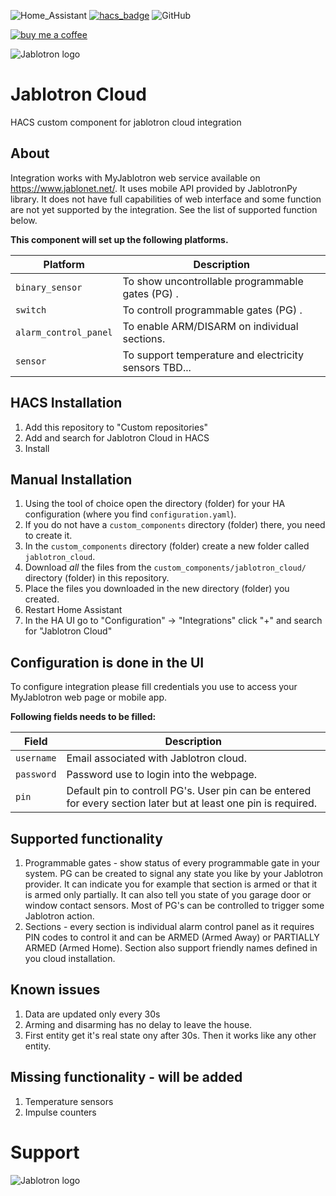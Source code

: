 ![Home_Assistant](https://img.shields.io/badge/Home-Assistant-blue)
[![hacs_badge](https://img.shields.io/badge/HACS-Custom-41BDF5.svg)](https://github.com/hacs/integration)
![GitHub](https://img.shields.io/github/license/viktak/ha-cc-openweathermap_all)

[![buy me a coffee](https://img.shields.io/badge/If%20you%20like%20it-Buy%20us%20a%20coffee-green.svg?style=for-the-badge)](https://www.buymeacoffee.com/michalbartP)

![Jablotron logo](https://github.com/Pigotka/ha-cc-jablotron-cloud/blob/main/logo.png)


# Jablotron Cloud

HACS custom component for jablotron cloud integration


## About

Integration works with MyJablotron web service available on https://www.jablonet.net/. It uses mobile API provided by JablotronPy library. It does not have full capabilities of web interface and some function are not yet supported by the integration. See the list of supported function below.

**This component will set up the following platforms.**

| Platform         | Description                         |
| ---------------- | ----------------------------------- |
| `binary_sensor`| To show uncontrollable programmable gates (PG) .   |
| `switch`| To controll programmable gates (PG) .   |
| `alarm_control_panel`| To enable ARM/DISARM on individual sections. |
| `sensor`| To support temperature and electricity sensors TBD... |

## HACS Installation

1. Add this repository to "Custom repositories"
2. Add and search for Jablotron Cloud in HACS
3. Install

## Manual Installation

1. Using the tool of choice open the directory (folder) for your HA configuration (where you find `configuration.yaml`).
2. If you do not have a `custom_components` directory (folder) there, you need to create it.
3. In the `custom_components` directory (folder) create a new folder called `jablotron_cloud`.
4. Download _all_ the files from the `custom_components/jablotron_cloud/` directory (folder) in this repository.
5. Place the files you downloaded in the new directory (folder) you created.
6. Restart Home Assistant
7. In the HA UI go to "Configuration" -> "Integrations" click "+" and search for "Jablotron Cloud"

## Configuration is done in the UI

To configure integration please fill credentials you use to access your MyJablotron web page or mobile app.

**Following fields needs to be filled:**

| Field         | Description                         |
| ---------------- | ----------------------------------- |
| `username` | Email associated with Jablotron cloud.   |
| `password` | Password use to login into the webpage. |
| `pin` | Default pin to controll PG's. User pin can be entered for every section later but at least one pin is required. |

## Supported functionality

1. Programmable gates - show status of every programmable gate in your system. PG can be created to signal any state you like by your Jablotron provider. It can indicate you for example that section is armed or that it is armed only partially. It can also tell you state of you garage door or window contact sensors. Most of PG's can be controlled to trigger some Jablotron action.
2. Sections - every section is individual alarm control panel as it requires PIN codes to control it and can be ARMED (Armed Away) or PARTIALLY ARMED (Armed Home). Section also support friendly names defined in you cloud installation.

## Known issues

1. Data are updated only every 30s
2. Arming and disarming has no delay to leave the house.
3. First entity get it's real state ony after 30s. Then it works like any other entity.

## Missing functionality - will be added

1. Temperature sensors
2. Impulse counters

# Support

![Jablotron logo](https://github.com/Pigotka/ha-cc-jablotron-cloud/blob/main/bmc_qr.png)
